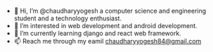 - 👋 Hi, I’m @chaudharyyogesh a computer science and engineering student and a technology enthusiast.
- 👀 I’m interested in web development and android development.
- 🌱 I’m currently learning django and react web framework.
- 📫 Reach me through my eamil chaudharyyogesh84@gmail.com 

